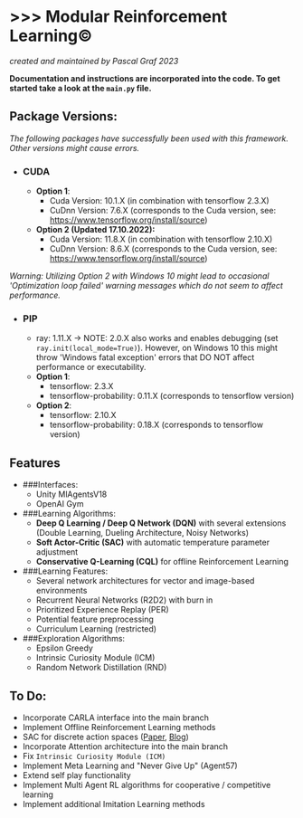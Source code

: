 # >>> Modular Reinforcement Learning©
*created and maintained by Pascal Graf 2023*

**Documentation and instructions are incorporated into the code. To get started take a look at 
the `main.py` file.**

## Package Versions:
*The following packages have successfully been used with this framework. Other versions might cause errors.*

- ### CUDA
  - **Option 1**:
    - Cuda Version: 10.1.X (in combination with tensorflow 2.3.X)
    - CuDnn Version: 7.6.X (corresponds to the Cuda version, see: https://www.tensorflow.org/install/source)
  - **Option 2 (Updated 17.10.2022):** 
    - Cuda Version: 11.8.X (in combination with tensorflow 2.10.X)
    - CuDnn Version: 8.6.X (corresponds to the Cuda version, see: https://www.tensorflow.org/install/source)

*Warning: Utilizing Option 2 with Windows 10 might lead to occasional 'Optimization loop failed' warning messages 
which do not seem to affect performance.*
- ### PIP
  - ray: 1.11.X -> NOTE: 2.0.X also works and enables debugging (set `ray.init(local_mode=True)`). 
However, on Windows 10 this might throw 'Windows fatal exception' errors that DO NOT affect performance or executability.
  - **Option 1**:
    - tensorflow: 2.3.X
    - tensorflow-probability: 0.11.X (corresponds to tensorflow version)
  - **Option 2**:
    - tensorflow: 2.10.X
    - tensorflow-probability: 0.18.X (corresponds to tensorflow version)
## Features
- ###Interfaces:
  - Unity MlAgentsV18
  - OpenAI Gym
- ###Learning Algorithms:
  - **Deep Q Learning / Deep Q Network (DQN)** with several extensions
  (Double Learning, Dueling Architecture, Noisy Networks)
  - **Soft Actor-Critic (SAC)** with automatic temperature parameter adjustment
  - **Conservative Q-Learning (CQL)** for offline Reinforcement Learning
- ###Learning Features:
  - Several network architectures for vector and image-based environments 
  - Recurrent Neural Networks (R2D2) with burn in
  - Prioritized Experience Replay (PER)
  - Potential feature preprocessing
  - Curriculum Learning (restricted)
- ###Exploration Algorithms:
  - Epsilon Greedy
  - Intrinsic Curiosity Module (ICM)
  - Random Network Distillation (RND)

## To Do:
- Incorporate CARLA interface into the main branch
- Implement Offline Reinforcement Learning methods
- SAC for discrete action spaces ([Paper](https://arxiv.org/pdf/1910.07207.pdf), 
[Blog](https://towardsdatascience.com/adapting-soft-actor-critic-for-discrete-action-spaces-a20614d4a50a))
- Incorporate Attention architecture into the main branch
- Fix `Intrinsic Curiosity Module (ICM)`
- Implement Meta Learning and "Never Give Up" (Agent57)
- Extend self play functionality
- Implement Multi Agent RL algorithms for cooperative / competitive learning
- Implement additional Imitation Learning methods